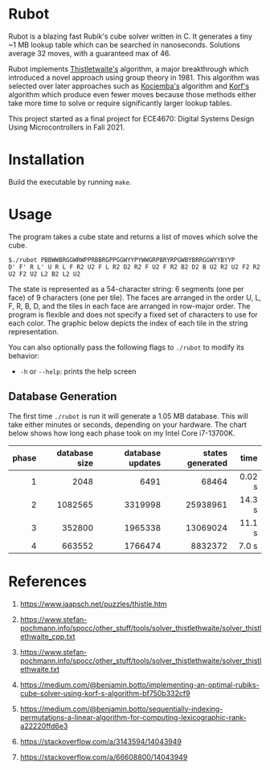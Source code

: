 # Rubot

Rubot is a blazing fast Rubik's cube solver written in C. It generates a tiny ~1 MB lookup table which can be searched in nanoseconds. Solutions average 32 moves, with a guaranteed max of 46.

Rubot implements [Thistletwaite's](https://en.wikipedia.org/wiki/Optimal_solutions_for_Rubik%27s_Cube#Thistlethwaite's_algorithm) algorithm, a major breakthrough which introduced a novel approach using group theory in 1981. This algorithm was selected over later approaches such as [Kociemba's](https://en.wikipedia.org/wiki/Optimal_solutions_for_Rubik%27s_Cube#Kociemba's_algorithm) algorithm and [Korf's](https://en.wikipedia.org/wiki/Optimal_solutions_for_Rubik%27s_Cube#Korf's_algorithm) algorithm which produce even fewer moves because those methods either take more time to solve or require significantly larger lookup tables.

This project started as a final project for ECE4670: Digital Systems Design Using Microcontrollers in Fall 2021.

# Installation

Build the executable by running `make`.

# Usage

The program takes a cube state and returns a list of moves which solve the cube.
```
$./rubot PBBWWBRGGWRWPPRBBRGPPGGWYYPYWWGRPBRYRPGWBYBRRGGWYYBYYP
D' F' R L' U R L F R2 U2 F L R2 D2 R2 F U2 F R2 B2 D2 B U2 R2 U2 F2 R2 U2 F2 U2 L2 B2 L2 U2
```
The state is represented as a 54-character string: 6 segments (one per face) of 9 characters (one per tile). The faces are arranged in the order U, L, F, R, B, D, and the tiles in each face are arranged in row-major order. The program is flexible and does not specify a fixed set of characters to use for each color. The graphic below depicts the index of each tile in the string representation.

You can also optionally pass the following flags to `./rubot` to modify its behavior:
- `-h` or `--help`: prints the help screen
<!-- - `-v`: verbose output -->

## Database Generation

The first time `./rubot` is run it will generate a 1.05 MB database. This will take either minutes or seconds, depending on your hardware. The chart below shows how long each phase took on my Intel Core i7-13700K.

phase | database size | database updates | states generated | time
-: | -: | -: | -: | -: 
1 | 2048 | 6491 | 68464 | 0.02 s
2 | 1082565 | 3319998 | 25938961 | 14.3 s
3 | 352800 | 1965338 | 13069024 | 11.1 s
4 | 663552 | 1766474 | 8832372 | 7.0 s

# References

1. https://www.jaapsch.net/puzzles/thistle.htm

1. https://www.stefan-pochmann.info/spocc/other_stuff/tools/solver_thistlethwaite/solver_thistlethwaite_cpp.txt

1. https://www.stefan-pochmann.info/spocc/other_stuff/tools/solver_thistlethwaite/solver_thistlethwaite.txt

1. https://medium.com/@benjamin.botto/implementing-an-optimal-rubiks-cube-solver-using-korf-s-algorithm-bf750b332cf9

1. https://medium.com/@benjamin.botto/sequentially-indexing-permutations-a-linear-algorithm-for-computing-lexicographic-rank-a22220ffd6e3

1. https://stackoverflow.com/a/3143594/14043949

1. https://stackoverflow.com/a/66608800/14043949

